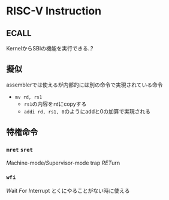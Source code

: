 # RISC-V Instruction

## ECALL

KernelからSBIの機能を実行できる..?

## 擬似

assemblerでは使えるが内部的には別の命令で実現されている命令

* `mv rd, rs1`
  * `rs1`の内容を`rd`にcopyする
  * `addi rd, rs1, 0`のようにaddと0の加算で実現される


## 特権命令

### `mret` `sret`

*M*achine-mode/*S*upervisor-mode trap *RET*urn


### `wfi`

*W*ait *F*or *I*nterrupt
とくにやることがない時に使える
